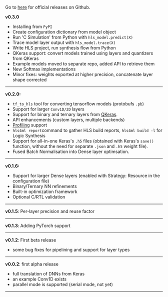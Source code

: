 Go to [here](https://github.com/hls-fpga-machine-learning/hls4ml/releases) for official releases on Github.

**v0.3.0**

- Installing from `PyPI`
- Create configuration dictionary from model object
- Run 'C Simulation' from Python with `hls_model.predict(X)`
- Trace model layer output with `hls_model.trace(X)`
- Write HLS project, run synthesis flow from Python
- QKeras support: convert models trained using layers and quantizers from QKeras
- Example models moved to separate repo, added API to retrieve them
- New Softmax implementations
- Minor fixes: weights exported at higher precision, concatenate layer shape corrected

---
**v0.2.0:**

- `tf_to_hls` tool for converting tensorflow models (protobufs `.pb`)
-  Support for larger `Conv1D/2D` layers
-  Support for binary and ternary layers from [QKeras](https://github.com/google/qkeras).
- API enhancements (custom layers, multiple backends)
- [Profiling](PROFILING) support
- `hls4ml report`command to gather HLS build reports, `hls4ml build -l` for Logic Synthesis
- Support for all-in-one Keras's `.h5` files (obtained with Keras's `save()` function, without the need for separate `.json` and `.h5` weight file).
- Fused Batch Normalisation into Dense layer optimsation.

---
**v0.1.6:**

- Support for larger Dense layers (enabled with Strategy: Resource in the configuration file)
- Binary/Ternary NN refinements
- Built-in optimization framework
- Optional C/RTL validation


---
**v0.1.5**: Per-layer precision and reuse factor

---
**v0.1.3**: Adding PyTorch support

--- 
**v0.1.2**: First beta release
   * some bug fixes for pipelining and support for layer types

---
**v0.0.2**: first alpha release
   * full translation of DNNs from Keras 
   * an example Conv1D exists
   * parallel mode is supported (serial mode, not yet)
---